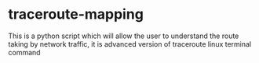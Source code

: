# traceroute-mapping
This is a python script which will allow the user to understand the route taking by network traffic, it is advanced version of traceroute linux terminal command
